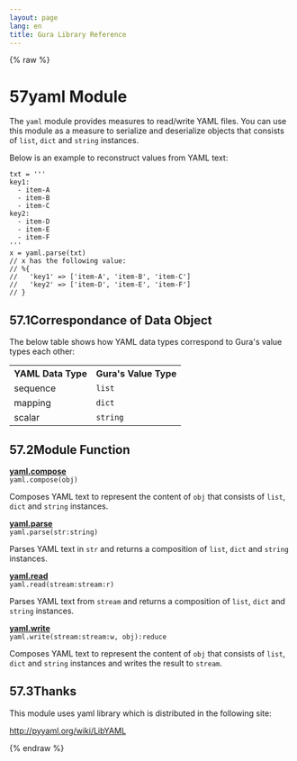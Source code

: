 ```yaml
---
layout: page
lang: en
title: Gura Library Reference
---
```


{% raw %}
<h1><span class="caption-index-1">57</span><a name="anchor-57"></a>yaml Module</h1>
<p>
The <code>yaml</code> module provides measures to read/write YAML files. You can use this module as a measure to serialize and deserialize objects that consists of <code>list</code>, <code>dict</code> and <code>string</code> instances.
</p>
<p>
Below is an example to reconstruct values from YAML text:
</p>
<pre><code>txt = '''
key1:
  - item-A
  - item-B
  - item-C
key2:
  - item-D
  - item-E
  - item-F
'''
x = yaml.parse(txt)
// x has the following value:
// %{
//   'key1' =&gt; ['item-A', 'item-B', 'item-C']
//   'key2' =&gt; ['item-D', 'item-E', 'item-F']
// }
</code></pre>
<h2><span class="caption-index-2">57.1</span><a name="anchor-57-1"></a>Correspondance of Data Object</h2>
<p>
The below table shows how YAML data types correspond to Gura's value types each other:
</p>
<p>
<table>
<tr>
<th>
YAML Data Type</th>
<th>
Gura's Value Type</th>
</tr>

<tr>
<td>
sequence</td>
<td>
<code>list</code></td>
</tr>

<tr>
<td>
mapping</td>
<td>
<code>dict</code></td>
</tr>

<tr>
<td>
scalar</td>
<td>
<code>string</code></td>
</tr>

</table>

</p>
<h2><span class="caption-index-2">57.2</span><a name="anchor-57-2"></a>Module Function</h2>
<p>
<div><strong style="text-decoration:underline">yaml.compose</strong></div>
<div style="margin-bottom:1em"><code>yaml.compose(obj)</code></div>
Composes YAML text to represent the content of <code>obj</code> that consists of <code>list</code>, <code>dict</code> and <code>string</code> instances.
</p>
<p>
<div><strong style="text-decoration:underline">yaml.parse</strong></div>
<div style="margin-bottom:1em"><code>yaml.parse(str:string)</code></div>
Parses YAML text in <code>str</code> and returns a composition of <code>list</code>, <code>dict</code> and <code>string</code> instances.
</p>
<p>
<div><strong style="text-decoration:underline">yaml.read</strong></div>
<div style="margin-bottom:1em"><code>yaml.read(stream:stream:r)</code></div>
Parses YAML text from <code>stream</code> and returns a composition of <code>list</code>, <code>dict</code> and <code>string</code> instances.
</p>
<p>
<div><strong style="text-decoration:underline">yaml.write</strong></div>
<div style="margin-bottom:1em"><code>yaml.write(stream:stream:w, obj):reduce</code></div>
Composes YAML text to represent the content of <code>obj</code> that consists of <code>list</code>, <code>dict</code> and <code>string</code> instances and writes the result to <code>stream</code>.
</p>
<h2><span class="caption-index-2">57.3</span><a name="anchor-57-3"></a>Thanks</h2>
<p>
This module uses yaml library which is distributed in the following site:
</p>
<p>
<a href="http://pyyaml.org/wiki/LibYAML">http://pyyaml.org/wiki/LibYAML</a>
</p>
<p />

{% endraw %}
